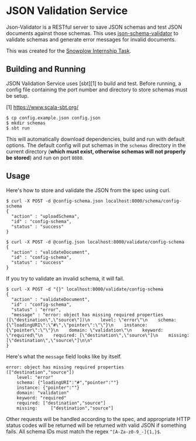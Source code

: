 # JSON Validation Service

Json-Validator is a RESTful server to save JSON schemas and test JSON documents
against those schemas. This uses [json-schema-validator][3] to validate schemas
and generate error messages for invalid documents.

[3]: https://github.com/java-json-tools/json-schema-validator

This was created for the [Snowplow Internship Task][0].

[0]: https://gist.github.com/BenFradet/c73e73353085144f4d7517ae627261d5

## Building and Running

JSON Validation Service uses [sbt][1] to build and test. Before running, a
config file containing the port number and directory to store schemas must
be setup.

[1] https://www.scala-sbt.org/

```
$ cp config.example.json config.json
$ mkdir schemas
$ sbt run
```

This will automatically download dependencies, build and run with default
options. The default config will put schemas in the `schemas` directory
in the current directory (**which must exist, otherwise schemas will not
properly be stored**) and run on port `8080`.

## Usage

Here's how to store and validate the JSON from the spec using curl.

```
$ curl -X POST -d @config-schema.json localhost:8000/schema/config-schema
{
  "action" : "uploadSchema",
  "id" : "config-schema",
  "status" : "success"
}

$ curl -X POST -d @config.json localhost:8000/validate/config-schema
{
  "action" : "validateDocument",
  "id" : "config-schema",
  "status" : "success"
}
```

If you try to validate an invalid schema, it will fail.

```
$ curl -X POST -d "{}" localhost:8000/validate/config-schema
{
  "action" : "validateDocument",
  "id" : "config-schema",
  "status" : "error",
  "message" : "error: object has missing required properties ([\"destination\",\"source\"])\n    level: \"error\"\n    schema: {\"loadingURI\":\"#\",\"pointer\":\"\"}\n    instance: {\"pointer\":\"\"}\n    domain: \"validation\"\n    keyword: \"required\"\n    required: [\"destination\",\"source\"]\n    missing: [\"destination\",\"source\"]\n\n"
}
```

Here's what the `message` field looks like by itself.

```
error: object has missing required properties (["destination","source"])
    level: "error"
    schema: {"loadingURI":"#","pointer":""}
    instance: {"pointer":""}
    domain: "validation"
    keyword: "required"
    required: ["destination","source"]
    missing:     ["destination","source"]
```

Other requests will be handled according to the spec, and appropriate HTTP
status codes will be returned will be returned with valid JSON if something
fails. All schema IDs must match the regex `^[A-Za-z0-9_-]{1,}$`.
